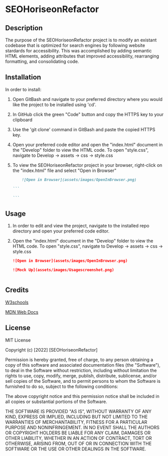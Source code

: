 # SEOHoriseonRefactor

## Description

The purpose of the SEOHoriseonRefactor project is to modify an existant codebase that is optimized for search engines by following website stardards for accessibility. This was accomplished by adding semantic HTML elements, adding attributes that improved accessibility, rearranging formatting, and consolidating code.

## Installation

In order to install:

1. Open GitBash and navigate to your preferred directory where you would like the project to be installed using 'cd'.

2. In GitHub click the green "Code" button and copy the HTTPS key to your clipboard

3. Use the 'git clone' command in GitBash and paste the copied HTTPS key.

4. Open your preferred code editor and open the "index.html" document in the "Develop" folder to view the HTML code. To open "style.css", navigate to Develop -> assets -> css -> style.css

5. To view the SEOHoriseonRefactor project in your browser, right-click on the "index.html" file and select "Open in Browser"

   ````md
       ![Open in Browser](assets/images/OpenInBrowser.png)

   ```

   ```
   ````

## Usage

1. In order to edit and view the project, navigate to the installed repo directory and open your preferred code editor.

2. Open the "index.html" document in the "Develop" folder to view the HTML code. To open "style.css", navigate to Develop -> assets -> css -> style.css

   ```md
   ![Open in Browser](assets/images/OpenInBrowser.png)
   ```

   ```md
   ![Mock Up](assets/images/Usagescreenshot.png)
   ```

   ```

   ```

## Credits

[W3schools](https://www.w3schools.com/)

[MDN Web Docs](https://developer.mozilla.org/en-US/)

## License

MIT License

Copyright (c) [2022] [SEOHoriseonRefactor]

Permission is hereby granted, free of charge, to any person obtaining a copy
of this software and associated documentation files (the "Software"), to deal
in the Software without restriction, including without limitation the rights
to use, copy, modify, merge, publish, distribute, sublicense, and/or sell
copies of the Software, and to permit persons to whom the Software is
furnished to do so, subject to the following conditions:

The above copyright notice and this permission notice shall be included in all
copies or substantial portions of the Software.

THE SOFTWARE IS PROVIDED "AS IS", WITHOUT WARRANTY OF ANY KIND, EXPRESS OR
IMPLIED, INCLUDING BUT NOT LIMITED TO THE WARRANTIES OF MERCHANTABILITY,
FITNESS FOR A PARTICULAR PURPOSE AND NONINFRINGEMENT. IN NO EVENT SHALL THE
AUTHORS OR COPYRIGHT HOLDERS BE LIABLE FOR ANY CLAIM, DAMAGES OR OTHER
LIABILITY, WHETHER IN AN ACTION OF CONTRACT, TORT OR OTHERWISE, ARISING FROM,
OUT OF OR IN CONNECTION WITH THE SOFTWARE OR THE USE OR OTHER DEALINGS IN THE
SOFTWARE.

```

```

```

```
